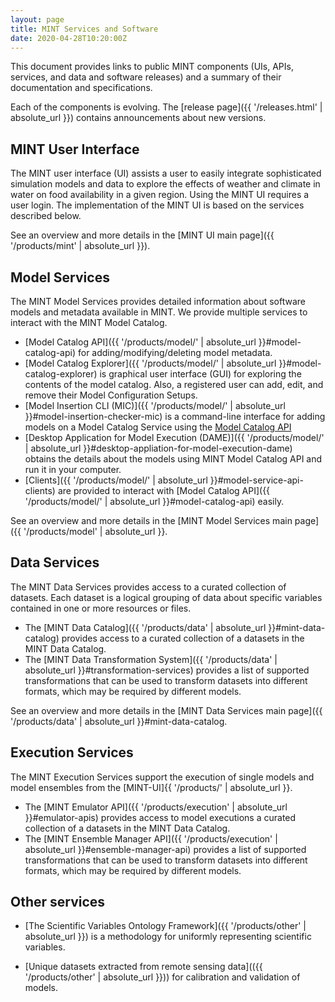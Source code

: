 ```yaml
---
layout: page
title: MINT Services and Software
date: 2020-04-28T10:20:00Z
---
```


This document provides links to public MINT components (UIs, APIs, services, and data and software releases) and a summary of their documentation and specifications.

Each of the components is evolving.  The [release page]({{ '/releases.html' | absolute_url }}) contains announcements about new versions.



## MINT User Interface

The MINT user interface (UI) assists a user to easily integrate sophisticated simulation models and data to explore the effects of weather and climate in water on food availability in a given region.  Using the MINT UI requires a user login.  The implementation of the MINT UI is based on  the services described below. 

See an overview and more details in the [MINT UI main page]({{ '/products/mint' | absolute_url }}).


## Model Services

The MINT Model Services provides detailed information about software models and metadata available in MINT. 
We provide multiple services to interact with the MINT Model Catalog.

- [Model Catalog API]({{ '/products/model/' | absolute_url }}#model-catalog-api) for adding/modifying/deleting model metadata. 
- [Model Catalog Explorer]({{ '/products/model/' | absolute_url }}#model-catalog-explorer) is graphical user interface (GUI) for exploring the contents of the model catalog. Also, a registered user can add, edit, and remove their Model Configuration Setups.
- [Model Insertion CLI (MIC)]({{ '/products/model/' | absolute_url }}#model-insertion-checker-mic) is a command-line interface for adding models on a Model Catalog Service using the [Model Catalog API](#model-catalog-api)
- [Desktop Application for Model Execution (DAME)]({{ '/products/model/' | absolute_url }}#desktop-appliation-for-model-execution-dame) obtains the details about the models using MINT Model Catalog API and run it in your computer.
- [Clients]({{ '/products/model/' | absolute_url }}#model-service-api-clients) are provided to interact with [Model Catalog API]({{ '/products/model/' | absolute_url }}#model-catalog-api) easily.

See an overview and more details in the [MINT Model Services main page]({{ '/products/model' | absolute_url }}.

## Data Services

The MINT Data Services provides access to a curated collection of datasets. Each dataset is a logical grouping of data about specific variables contained in one or more resources or files.

- The [MINT Data Catalog]({{ '/products/data' | absolute_url }}#mint-data-catalog) provides access to a curated collection of a datasets in the MINT Data Catalog.
- The [MINT Data Transformation System]({{ '/products/data' | absolute_url }}#transformation-services)  provides a list of supported transformations that can be used to transform datasets into different formats, which may be required by different models.

See an overview and more details in the [MINT Data Services main page]({{ '/products/data' | absolute_url }}#mint-data-catalog.

## Execution Services

The MINT Execution Services support the execution of single models and model ensembles from the [MINT-UI]{{ '/products/' | absolute_url }}.

- The [MINT Emulator API]({{ '/products/execution' | absolute_url }}#emulator-apis) provides access to model executions a curated collection of a datasets in the MINT Data Catalog.
- The [MINT  Ensemble Manager API]({{ '/products/execution' | absolute_url }}#ensemble-manager-api)  provides a list of supported transformations that can be used to transform datasets into different formats, which may be required by different models.

## Other services

- [The Scientific Variables Ontology Framework]({{ '/products/other' | absolute_url }}) is a methodology for uniformly representing scientific variables.

- [Unique datasets extracted from remote sensing data](({{ '/products/other' | absolute_url }})) for calibration and validation of models.
